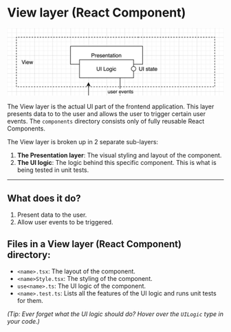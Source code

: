 # View layer (React Component)

![View image](../assets/view.jpg)


The View layer is the actual UI part of the frontend application. This layer presents data to to the user and allows the user to trigger certain user events.
The `components` directory consists only of fully reusable React Components.

The View layer is broken up in 2 separate sub-layers:
1. **The Presentation layer**: The visual styling and layout of the component.
2. **The UI logic**: The logic behind this specific component. This is what is being tested in unit tests.

---

## What does it do?
1. Present data to the user.
2. Allow user events to be triggered.

## Files in a View layer (React Component) directory:
* `<name>.tsx`: The layout of the component.
* `<name>Style.tsx`: The styling of the component.
* `use<name>.ts`: The UI logic of the component.
* `<name>.test.ts`: Lists all the features of the UI logic and runs unit tests for them.

*(Tip: Ever forget what the UI logic should do? Hover over the `UILogic` type in your code.)*
